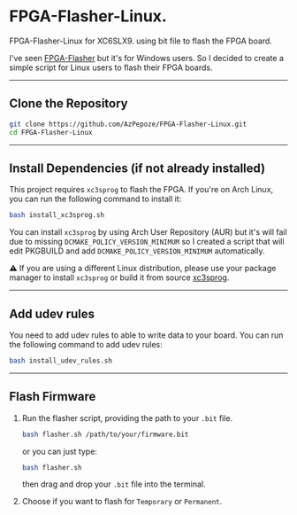 # FPGA-Flasher-Linux.

FPGA-Flasher-Linux for XC6SLX9. using bit file to flash the FPGA board.

I've seen [FPGA-Flasher](https://github.com/thanatath/FPGA-Flasher) but it's for Windows users. So I decided to create a simple script for Linux users to flash their FPGA boards.

---

## Clone the Repository

```bash
git clone https://github.com/AzPepoze/FPGA-Flasher-Linux.git
cd FPGA-Flasher-Linux
```

---

## Install Dependencies (if not already installed)

This project requires `xc3sprog` to flash the FPGA.
If you're on Arch Linux, you can run the following command to install it:

```bash
bash install_xc3sprog.sh
```

You can install `xc3sprog` by using Arch User Repository (AUR) but it's will fail due to missing `DCMAKE_POLICY_VERSION_MINIMUM` so I created a script that will edit PKGBUILD and add `DCMAKE_POLICY_VERSION_MINIMUM` automatically.

⚠️ If you are using a different Linux distribution, please use your package manager to install `xc3sprog` or build it from source [xc3sprog](https://github.com/xtrx-sdr/xc3sprog).

---

## Add udev rules

You need to add udev rules to able to write data to your board.
You can run the following command to add udev rules:

```bash
bash install_udev_rules.sh
```

---

## Flash Firmware

1. Run the flasher script, providing the path to your `.bit` file.

     ```bash
     bash flasher.sh /path/to/your/firmware.bit
     ```

     or you can just type:

     ```bash
     bash flasher.sh
     ```

     then drag and drop your `.bit` file into the terminal.

2. Choose if you want to flash for `Temporary` or `Permanent`.
